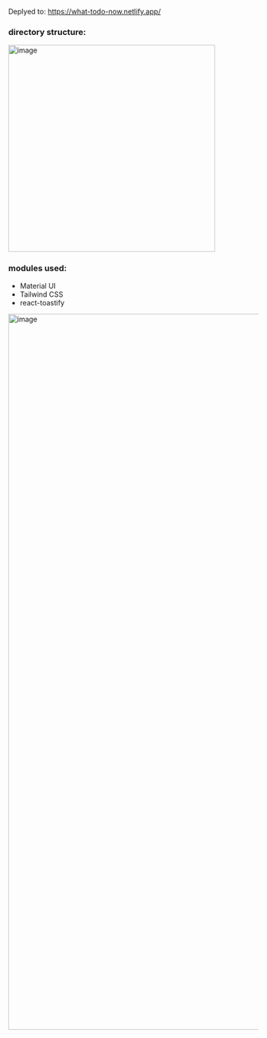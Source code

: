 Deplyed to: https://what-todo-now.netlify.app/
<br>
### directory structure:
<img width="416" alt="image" src="https://github.com/user-attachments/assets/3ebf0d19-4128-4ee1-b6a8-7c9c988d2cd4" />

### modules used:
- Material UI
- Tailwind CSS
- react-toastify 

<img width="1440" alt="image" src="https://github.com/user-attachments/assets/512679c8-1f7b-4c0b-9e44-c32ddeeac9ad" />
